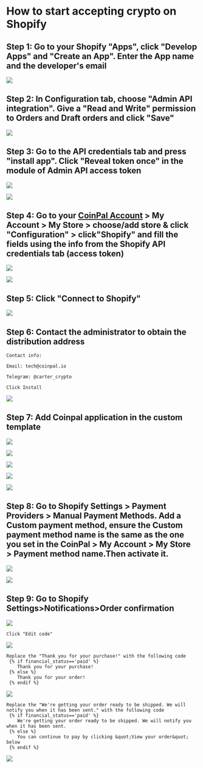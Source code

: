 # How to start accepting crypto on Shopify

## Step 1: Go to your Shopify "Apps", click "Develop Apps" and "Create an App". Enter the App name and the developer's email

![](./images/shopify-1.png)

## Step 2: In Configuration tab, choose "Admin API integration". Give a "Read and Write" permission to Orders and Draft orders and click "Save"

![](./images/shopify-2.png)

## Step 3: Go to the API credentials tab and press "install app". Click "Reveal token once" in the module of Admin API access token

![](./images/shopify-3.png)

![](./images/shopify-4.png)

## Step 4: Go to your [CoinPal Account](https://portal.coinpal.io/#/admin/myAccount/Business) > My Account > My Store > choose/add store & click "Configuration" > click"Shopify" and fill the fields using the info from the Shopify API credentials tab (access token)

![](./images/shopify-41.png)

![](./images/shopify-51.png)

## Step 5: Click "Connect to Shopify"

![](./images/shopify-52.png)

## Step 6: Contact the administrator to obtain the distribution address
    Contact info:
    
    Email: tech@coinpal.io
    
    Telegram: @carter_crypto
    
    Click Install
 
![](./images/shopify-61.png)



## Step 7: Add Coinpal application in the custom template

![](./images/shopify-62.png)

![](./images/shopify-63.png)

![](./images/shopify-64.png)

![](./images/shopify-65.png)

![](./images/shopify-66.png)

## Step 8: Go to Shopify Settings > Payment Providers > Manual Payment Methods. Add a Custom payment method, ensure the Custom payment method name is the same as the one you set in the CoinPal > My Account  > My Store > Payment method name.Then activate it.

![](./images/shopify-91.png)

![](./images/shopify-9.png)

## Step 9: Go to Shopify Settings>Notifications>Order confirmation

![](./images/shopify-10.png)

    Click "Edit code"
    
![](./images/shopify-11.png)

    Replace the "Thank you for your purchase!" with the following code
     {% if financial_status=='paid' %}
        Thank you for your purchase!
     {% else %}
        Thank you for your order!
     {% endif %}
    
![](./images/shopify-12.png)

    Replace the "We're getting your order ready to be shipped. We will notify you when it has been sent." with the following code
     {% if financial_status=='paid' %}
        We're getting your order ready to be shipped. We will notify you when it has been sent.
     {% else %}
        You can continue to pay by clicking &quot;View your order&quot; below
     {% endif %}
     
![](./images/shopify-13.png)

